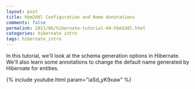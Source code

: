 ```yaml
---           
layout: post
title: hbm2ddl Configuration and Name Annotations
comments: false
permalink: 2011/06/hibernate-tutorial-04-hbm2ddl.html
categories: hibernate intro
tags: hibernate_intro
---
```


In this tutorial, we'll look at the schema generation options in Hibernate. We'll also learn some annotations to change the default name generated by Hibernate for entities.

{% include youtube.html param="iaSd_yK9xaw" %}